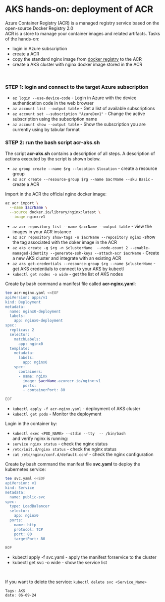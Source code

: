 
<properties
pageTitle= 'AKS hands-on: Deployment'
description= "AKS hands-on: Deployment"
services="AKS"
documentationCenter="https://github.com/fabferri/"
authors="fabferri"
editor=""/>

<tags
   ms.service="AKS"
   ms.devlang="AKS"
   ms.topic="article"
   ms.tgt_pltfrm="AKS"
   ms.workload="AKS"
   ms.date="06/09/2024"
   ms.author="fabferri" />

# AKS hands-on: deployment of ACR
Azure Container Registry (ACR) is a managed registry service based on the open-source Docker Registry 2.0 <br>
ACR is a store to manage your container images and related artifacts.
Tasks of the hands-on:
- login in Azure subscription
- create a ACR
- copy the standard nginx image from [docker registry](https://hub.docker.com/) to the ACR
- create a AKS cluster with nginx docker image stored in the ACR

<br>

### <a name="login in azure subscription"></a> STEP 1: login and connect to the target Azure subscription
- `az login --use-device-code`      - Login in Azure with the device authentication code in the web browser
- `az account list --output table`  - Get a list of available subscriptions <br>
- `az account set --subscription "AzureDev1"` - Change the active subscription using the subscription name 
- `az account show --output table`            - Show the subscription you are currently using by tabular format <br>


### <a name="create the full deployment"></a> STEP 2: run the bash script acr-aks.sh
The script **acr-aks.sh** contains a description of all steps. A description of actions executed by the script is shown below.

- `az group create --name $rg --location $location` - create a resource group
- `az acr create --resource-group $rg --name $acrName --sku Basic` - create a ACR

Import in the ACR the official nginx docker image:
```bash
az acr import \
  --name $acrName \
  --source docker.io/library/nginx:latest \
  --image nginx:v1
```
- `az acr repository list --name $acrName --output table` - view the images in your ACR instance 
- `az acr repository show-tags -n $acrName --repository nginx` -show the tag associated with the doker image in the ACR
- `az aks create -g $rg -n $clusterName  --node-count 2 --enable-managed-identity --generate-ssh-keys --attach-acr $acrName` - Create a new AKS cluster and integrate with an existing ACR 
- `az aks get-credentials --resource-group $rg --name $clusterName` - get AKS credentials to connect to your AKS by kubectl 
- `kubectl get nodes -o wide` - get the list of AKS nodes

Create by bash command a manifest file called **acr-nginx.yaml**: 
```bash
tee acr-nginx.yaml <<EOF
apiVersion: apps/v1
kind: Deployment
metadata:
  name: nginx0-deployment
  labels:
    app: nginx0-deployment
spec:
  replicas: 2
  selector:
    matchLabels:
      app: nginx0
  template:
    metadata:
      labels:
        app: nginx0
    spec:
      containers:
      - name: nginx
        image: $acrName.azurecr.io/nginx:v1
        ports:
        - containerPort: 80

EOF
```

- `kubectl apply -f acr-nginx.yaml` - deployment of  AKS cluster
- `kubectl get pods` - Monitor the deployment

Login in the container by: <br>
- `kubectl exec <POD_NAME> --stdin --tty  -- /bin/bash` <br>
and verify nginx is running: <br>
- `service nginx status` - check the nginx status 
- `/etc/init.d/nginx status` - check the nginx status 
- `cat /etc/nginx/conf.d/default.conf` - check the nginx configuration

Create by bash command the manifest file **svc.yaml** to deploy the kubernetes service:
```bash
tee svc.yaml <<EOF
apiVersion: v1
kind: Service
metadata:
  name: public-svc
spec:
  type: LoadBalancer
  selector:
    app: nginx0
  ports:
  - name: http
    protocol: TCP
    port: 80
    targetPort: 80

EOF
```

- kubectl apply -f svc.yaml - apply the manifest forservice to the cluster
- kubectl get svc -o wide - show the service list
<br>

If you want to delete the service: `kubectl delete svc <Service_Name>`



`Tags: AKS` <br>
`date: 06-09-24`